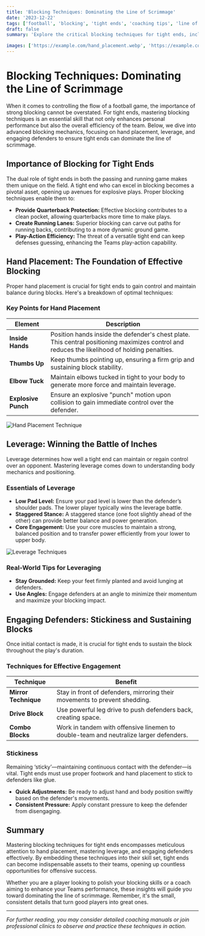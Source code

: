 ```yaml
---
title: 'Blocking Techniques: Dominating the Line of Scrimmage'
date: '2023-12-22'
tags: ['football', 'blocking', 'tight ends', 'coaching tips', 'line of scrimmage', 'leverage', 'hand placement', 'defense', 'player development']
draft: false
summary: 'Explore the critical blocking techniques for tight ends, including essential hand placement, leverage tactics, and ways to engage defenders effectively.'

images: ['https://example.com/hand_placement.webp', 'https://example.com/leverage_technique.webp', 'https://www.sportstips.org/articleimage/Football/TE/blocking_techniques_dominating_the_line_of_scrimmage.webp']
---
```


# Blocking Techniques: Dominating the Line of Scrimmage

When it comes to controlling the flow of a football game, the importance of strong blocking cannot be overstated. For tight ends, mastering blocking techniques is an essential skill that not only enhances personal performance but also the overall efficiency of the team. Below, we dive into advanced blocking mechanics, focusing on hand placement, leverage, and engaging defenders to ensure tight ends can dominate the line of scrimmage.

## Importance of Blocking for Tight Ends

The dual role of tight ends in both the passing and running game makes them unique on the field. A tight end who can excel in blocking becomes a pivotal asset, opening up avenues for explosive plays. Proper blocking techniques enable them to:

- **Provide Quarterback Protection:** Effective blocking contributes to a clean pocket, allowing quarterbacks more time to make plays.
- **Create Running Lanes:** Superior blocking can carve out paths for running backs, contributing to a more dynamic ground game.
- **Play-Action Efficiency:** The threat of a versatile tight end can keep defenses guessing, enhancing the Teams play-action capability.

## Hand Placement: The Foundation of Effective Blocking

Proper hand placement is crucial for tight ends to gain control and maintain balance during blocks. Here's a breakdown of optimal techniques:

### Key Points for Hand Placement

| Element            | Description |
|--------------------|-------------|
| **Inside Hands**   | Position hands inside the defender's chest plate. This central positioning maximizes control and reduces the likelihood of holding penalties. |
| **Thumbs Up**      | Keep thumbs pointing up, ensuring a firm grip and sustaining block stability. |
| **Elbow Tuck**     | Maintain elbows tucked in tight to your body to generate more force and maintain leverage. |
| **Explosive Punch**| Ensure an explosive "punch" motion upon collision to gain immediate control over the defender. |

![Hand Placement Technique](https://example.com/hand_placement.webp)

## Leverage: Winning the Battle of Inches

Leverage determines how well a tight end can maintain or regain control over an opponent. Mastering leverage comes down to understanding body mechanics and positioning.

### Essentials of Leverage

- **Low Pad Level:** Ensure your pad level is lower than the defender’s shoulder pads. The lower player typically wins the leverage battle.
- **Staggered Stance:** A staggered stance (one foot slightly ahead of the other) can provide better balance and power generation.
- **Core Engagement:** Use your core muscles to maintain a strong, balanced position and to transfer power efficiently from your lower to upper body.

![Leverage Techniques](https://example.com/leverage_technique.webp)

### Real-World Tips for Leveraging

- **Stay Grounded:** Keep your feet firmly planted and avoid lunging at defenders.
- **Use Angles:** Engage defenders at an angle to minimize their momentum and maximize your blocking impact.

## Engaging Defenders: Stickiness and Sustaining Blocks

Once initial contact is made, it is crucial for tight ends to sustain the block throughout the play's duration.

### Techniques for Effective Engagement

| Technique          | Benefit                                        |
|--------------------|------------------------------------------------|
| **Mirror Technique**| Stay in front of defenders, mirroring their movements to prevent shedding. |
| **Drive Block**    | Use powerful leg drive to push defenders back, creating space. |
| **Combo Blocks**   | Work in tandem with offensive linemen to double-team and neutralize larger defenders. |

### Stickiness

Remaining ‘sticky’—maintaining continuous contact with the defender—is vital. Tight ends must use proper footwork and hand placement to stick to defenders like glue.

- **Quick Adjustments:** Be ready to adjust hand and body position swiftly based on the defender's movements.
- **Consistent Pressure:** Apply constant pressure to keep the defender from disengaging.

## Summary

Mastering blocking techniques for tight ends encompasses meticulous attention to hand placement, mastering leverage, and engaging defenders effectively. By embedding these techniques into their skill set, tight ends can become indispensable assets to their teams, opening up countless opportunities for offensive success.

Whether you are a player looking to polish your blocking skills or a coach aiming to enhance your Teams performance, these insights will guide you toward dominating the line of scrimmage. Remember, it's the small, consistent details that turn good players into great ones.

---
*For further reading, you may consider detailed coaching manuals or join professional clinics to observe and practice these techniques in action.*
```